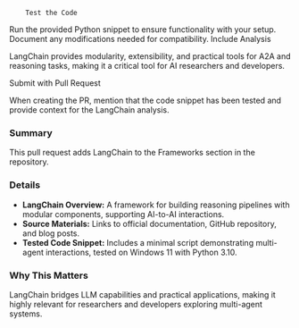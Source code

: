 

        Test the Code

Run the provided Python snippet to ensure functionality with your setup.
Document any modifications needed for compatibility.
Include Analysis

LangChain provides modularity, extensibility, and practical tools for A2A and reasoning tasks, making it a critical tool for AI researchers and developers.

Submit with Pull Request

When creating the PR, mention that the code snippet has been tested and provide context for the LangChain analysis.


### Summary
This pull request adds LangChain to the Frameworks section in the repository.

### Details
- **LangChain Overview:** A framework for building reasoning pipelines with modular components, supporting AI-to-AI interactions.
- **Source Materials:** Links to official documentation, GitHub repository, and blog posts.
- **Tested Code Snippet:** Includes a minimal script demonstrating multi-agent interactions, tested on Windows 11 with Python 3.10.

### Why This Matters
LangChain bridges LLM capabilities and practical applications, making it highly relevant for researchers and developers exploring multi-agent systems.
